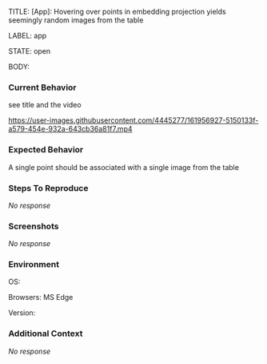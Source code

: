 TITLE:
[App]: Hovering over points in embedding projection yields seemingly random images from the table

LABEL:
app

STATE:
open

BODY:
### Current Behavior

see title and the video

https://user-images.githubusercontent.com/4445277/161956927-5150133f-a579-454e-932a-643cb36a81f7.mp4



### Expected Behavior

A single point should be associated with a single image from the table

### Steps To Reproduce

_No response_

### Screenshots

_No response_

### Environment

OS: 

Browsers: MS Edge

Version:


### Additional Context

_No response_

